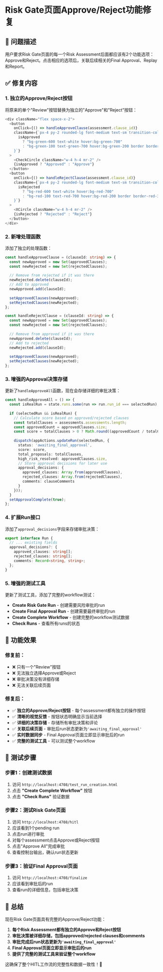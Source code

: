 # Risk Gate页面Approve/Reject功能修复

## 🎯 **问题描述**

用户要求Risk Gate页面的每一个Risk Assessment后面都应该有2个功能选项：Approve和Reject。点击相应的选项后，关联后续相关的Final Approval、Replay和Report。

## ✅ **修复内容**

### **1. 独立的Approve/Reject按钮**

将原来的单个"Review"按钮替换为独立的"Approve"和"Reject"按钮：

```typescript
<div className="flex space-x-2">
  <button
    onClick={() => handleApproveClause(assessment.clause_id)}
    className={`px-4 py-2 rounded-lg font-medium text-sm transition-colors flex items-center ${
      isApproved
        ? "bg-green-600 text-white hover:bg-green-700"
        : "bg-green-100 text-green-700 hover:bg-green-200 border border-green-300"
    }`}
  >
    <CheckCircle className="w-4 h-4 mr-2" />
    {isApproved ? "Approved" : "Approve"}
  </button>
  <button
    onClick={() => handleRejectClause(assessment.clause_id)}
    className={`px-4 py-2 rounded-lg font-medium text-sm transition-colors flex items-center ${
      isRejected
        ? "bg-red-600 text-white hover:bg-red-700"
        : "bg-red-100 text-red-700 hover:bg-red-200 border border-red-300"
    }`}
  >
    <XCircle className="w-4 h-4 mr-2" />
    {isRejected ? "Rejected" : "Reject"}
  </button>
</div>
```

### **2. 新增处理函数**

添加了独立的处理函数：

```typescript
const handleApproveClause = (clauseId: string) => {
  const newApproved = new Set(approvedClauses);
  const newRejected = new Set(rejectedClauses);
  
  // Remove from rejected if it was there
  newRejected.delete(clauseId);
  // Add to approved
  newApproved.add(clauseId);
  
  setApprovedClauses(newApproved);
  setRejectedClauses(newRejected);
};

const handleRejectClause = (clauseId: string) => {
  const newApproved = new Set(approvedClauses);
  const newRejected = new Set(rejectedClauses);
  
  // Remove from approved if it was there
  newApproved.delete(clauseId);
  // Add to rejected
  newRejected.add(clauseId);
  
  setApprovedClauses(newApproved);
  setRejectedClauses(newRejected);
};
```

### **3. 增强的Approval决策存储**

更新了`handleApproveAll`函数，现在会存储详细的审批决策：

```typescript
const handleApproveAll = () => {
  const isRealRun = state.runs.some(run => run.run_id === selectedRun);
  
  if (selectedRun && isRealRun) {
    // Calculate score based on approved/rejected clauses
    const totalClauses = assessments.assessments.length;
    const approvedCount = approvedClauses.size;
    const score = totalClauses > 0 ? Math.round((approvedCount / totalClauses) * 100) : 0;
    
    dispatch(appActions.updateRun(selectedRun, { 
      status: 'awaiting_final_approval',
      score: score,
      total_proposals: totalClauses,
      high_risk_resolved: approvedClauses.size,
      // Store approval decisions for later use
      approval_decisions: {
        approved_clauses: Array.from(approvedClauses),
        rejected_clauses: Array.from(rejectedClauses),
        comments: clauseComments
      }
    }));
  }
  setApprovalComplete(true);
};
```

### **4. 扩展Run接口**

添加了`approval_decisions`字段来存储审批决策：

```typescript
export interface Run {
  // ... existing fields
  approval_decisions?: {
    approved_clauses: string[];
    rejected_clauses: string[];
    comments: Record<string, string>;
  };
}
```

### **5. 增强的测试工具**

更新了测试工具，添加了完整的workflow测试：

- **Create Risk Gate Run** - 创建需要风险审批的run
- **Create Final Approval Run** - 创建需要最终审批的run
- **Create Complete Workflow** - 创建完整的workflow测试数据
- **Check Runs** - 查看所有runs的状态

## 🎉 **功能效果**

### **修复前：**
- ❌ 只有一个"Review"按钮
- ❌ 无法独立选择Approve或Reject
- ❌ 审批决策没有详细存储
- ❌ 无法关联后续页面

### **修复后：**
- ✅ **独立的Approve/Reject按钮** - 每个assessment都有独立的操作按钮
- ✅ **清晰的视觉反馈** - 按钮状态明确显示当前选择
- ✅ **详细的决策存储** - 存储所有审批决策和评论
- ✅ **关联后续页面** - 审批后run状态更新为`'awaiting_final_approval'`
- ✅ **实时数据同步** - Final Approval页面立即显示审批后的run
- ✅ **完整的测试工具** - 可以测试整个workflow

## 🧪 **测试步骤**

### **步骤1：创建测试数据**
1. 访问 `http://localhost:4708/test_run_creation.html`
2. 点击 **"Create Complete Workflow"** 按钮
3. 点击 **"Check Runs"** 验证数据

### **步骤2：测试Risk Gate页面**
1. 访问 `http://localhost:4708/hitl`
2. 应该看到1个pending run
3. 点击run进行审批
4. 对每个assessment点击Approve或Reject按钮
5. 点击"Approve All"完成审批
6. 查看控制台输出，确认run状态更新

### **步骤3：验证Final Approval页面**
1. 访问 `http://localhost:4708/finalize`
2. 应该看到审批后的run
3. 查看run的详细信息，包括审批决策

## 📝 **总结**

现在Risk Gate页面具有完整的Approve/Reject功能：

1. **每个Risk Assessment都有独立的Approve和Reject按钮**
2. **审批决策被详细存储，包括approved/rejected clauses和comments**
3. **审批完成后run状态更新为`'awaiting_final_approval'`**
4. **Final Approval页面立即显示审批后的run**
5. **提供了完整的测试工具来验证整个workflow**

这确保了整个HITL工作流的完整性和数据一致性！🎉
